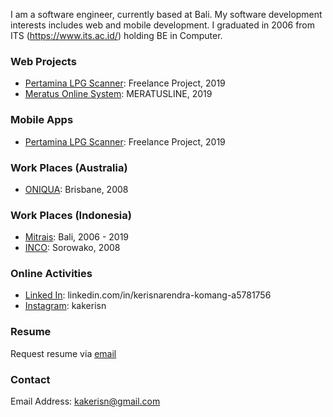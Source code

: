 I am a software engineer, currently based at Bali. My software development interests includes web and mobile development. I graduated in 2006 from ITS (https://www.its.ac.id/) holding BE in Computer.

### Web Projects
* [Pertamina LPG Scanner](https://i.imgur.com/j8PZsUt.png): Freelance Project, 2019 
* [Meratus Online System](https://i.imgur.com/GmGDQsi.png): MERATUSLINE, 2019 

### Mobile Apps
* [Pertamina LPG Scanner](https://i.imgur.com/sLeuuKr.png): Freelance Project, 2019 

### Work Places (Australia)
* [ONIQUA](https://www.linkedin.com/company/oniqua/): Brisbane, 2008

### Work Places (Indonesia)
* [Mitrais](https://www.mitrais.com/): Bali, 2006 - 2019
* [INCO](http://www.vale.com/indonesia/EN/Pages/default.aspx): Sorowako, 2008

### Online Activities
* [Linked In](https://www.linkedin.com/in/kerisnarendra-komang-a5781756/): linkedin.com/in/kerisnarendra-komang-a5781756
* [Instagram](https://www.instagram.com/kakerisn): kakerisn

### Resume
Request resume via [email](mailto:kakerisn@gmail.com)

### Contact
Email Address: [kakerisn@gmail.com](mailto:kakerisn@gmail.com)
